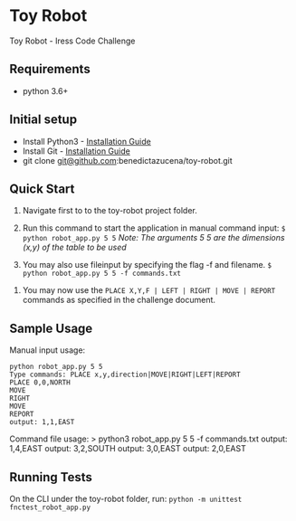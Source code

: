 # **Toy Robot**
Toy Robot - Iress Code Challenge


## Requirements

- python 3.6+

## Initial setup

  - Install Python3 - [Installation Guide](http:/https://docs.python-guide.org/starting/installation// "Installation Guide")
  - Install Git - [Installation Guide](https://github.com/git-guides/install-git "Installation Guide")
  - git clone git@github.com:benedictazucena/toy-robot.git

## Quick Start
1. Navigate first to to the toy-robot project folder.

1. Run this command to start the application in manual command input:
`$ python robot_app.py 5 5`
*Note: The arguments 5 5 are the dimensions (x,y) of the table to be used*

1. You may also use fileinput by specifying the flag -f and filename.
`$ python robot_app.py 5 5 -f commands.txt`
</table>

1. You may now use the `PLACE X,Y,F | LEFT | RIGHT | MOVE | REPORT` commands as specified in the challenge document.

## Sample Usage
Manual input usage:

    python robot_app.py 5 5
    Type commands: PLACE x,y,direction|MOVE|RIGHT|LEFT|REPORT
    PLACE 0,0,NORTH
    MOVE
    RIGHT
    MOVE
    REPORT
    output: 1,1,EAST

Command file usage:
    > python3 robot_app.py 5 5 -f commands.txt 
    output: 1,4,EAST
    output: 3,2,SOUTH
    output: 3,0,EAST
    output: 2,0,EAST


## Running Tests

  On the CLI under the toy-robot folder, run: `python -m unittest fnctest_robot_app.py` 


